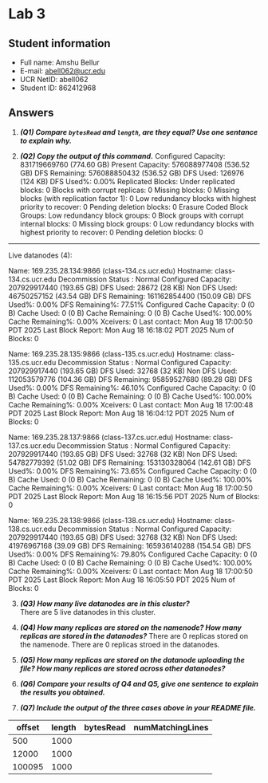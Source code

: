 # Lab 3

## Student information

* Full name: Amshu Bellur
* E-mail: abell062@ucr.edu
* UCR NetID: abell062
* Student ID: 862412968

## Answers

1. ***(Q1) Compare `bytesRead` and `length`, are they equal? Use one sentance to explain why.***



2. ***(Q2) Copy the output of this command.***
Configured Capacity: 831719669760 (774.60 GB)
Present Capacity: 576088977408 (536.52 GB)
DFS Remaining: 576088850432 (536.52 GB)
DFS Used: 126976 (124 KB)
DFS Used%: 0.00%
Replicated Blocks:
        Under replicated blocks: 0
        Blocks with corrupt replicas: 0
        Missing blocks: 0
        Missing blocks (with replication factor 1): 0
        Low redundancy blocks with highest priority to recover: 0
        Pending deletion blocks: 0
Erasure Coded Block Groups: 
        Low redundancy block groups: 0
        Block groups with corrupt internal blocks: 0
        Missing block groups: 0
        Low redundancy blocks with highest priority to recover: 0
        Pending deletion blocks: 0
-------------------------------------------------
Live datanodes (4):

Name: 169.235.28.134:9866 (class-134.cs.ucr.edu)
Hostname: class-134.cs.ucr.edu
Decommission Status : Normal
Configured Capacity: 207929917440 (193.65 GB)
DFS Used: 28672 (28 KB)
Non DFS Used: 46750257152 (43.54 GB)
DFS Remaining: 161162854400 (150.09 GB)
DFS Used%: 0.00%
DFS Remaining%: 77.51%
Configured Cache Capacity: 0 (0 B)
Cache Used: 0 (0 B)
Cache Remaining: 0 (0 B)
Cache Used%: 100.00%
Cache Remaining%: 0.00%
Xceivers: 0
Last contact: Mon Aug 18 17:00:50 PDT 2025
Last Block Report: Mon Aug 18 16:18:02 PDT 2025
Num of Blocks: 0


Name: 169.235.28.135:9866 (class-135.cs.ucr.edu)
Hostname: class-135.cs.ucr.edu
Decommission Status : Normal
Configured Capacity: 207929917440 (193.65 GB)
DFS Used: 32768 (32 KB)
Non DFS Used: 112053579776 (104.36 GB)
DFS Remaining: 95859527680 (89.28 GB)
DFS Used%: 0.00%
DFS Remaining%: 46.10%
Configured Cache Capacity: 0 (0 B)
Cache Used: 0 (0 B)
Cache Remaining: 0 (0 B)
Cache Used%: 100.00%
Cache Remaining%: 0.00%
Xceivers: 0
Last contact: Mon Aug 18 17:00:48 PDT 2025
Last Block Report: Mon Aug 18 16:04:12 PDT 2025
Num of Blocks: 0


Name: 169.235.28.137:9866 (class-137.cs.ucr.edu)
Hostname: class-137.cs.ucr.edu
Decommission Status : Normal
Configured Capacity: 207929917440 (193.65 GB)
DFS Used: 32768 (32 KB)
Non DFS Used: 54782779392 (51.02 GB)
DFS Remaining: 153130328064 (142.61 GB)
DFS Used%: 0.00%
DFS Remaining%: 73.65%
Configured Cache Capacity: 0 (0 B)
Cache Used: 0 (0 B)
Cache Remaining: 0 (0 B)
Cache Used%: 100.00%
Cache Remaining%: 0.00%
Xceivers: 0
Last contact: Mon Aug 18 17:00:50 PDT 2025
Last Block Report: Mon Aug 18 16:15:56 PDT 2025
Num of Blocks: 0


Name: 169.235.28.138:9866 (class-138.cs.ucr.edu)
Hostname: class-138.cs.ucr.edu
Decommission Status : Normal
Configured Capacity: 207929917440 (193.65 GB)
DFS Used: 32768 (32 KB)
Non DFS Used: 41976967168 (39.09 GB)
DFS Remaining: 165936140288 (154.54 GB)
DFS Used%: 0.00%
DFS Remaining%: 79.80%
Configured Cache Capacity: 0 (0 B)
Cache Used: 0 (0 B)
Cache Remaining: 0 (0 B)
Cache Used%: 100.00%
Cache Remaining%: 0.00%
Xceivers: 0
Last contact: Mon Aug 18 17:00:50 PDT 2025
Last Block Report: Mon Aug 18 16:05:50 PDT 2025
Num of Blocks: 0



3. ***(Q3) How many live datanodes are in this cluster?***\
There are 5 live datanodes in this cluster.


4. ***(Q4) How many replicas are stored on the namenode? How many replicas are stored in the datanodes?***
There are 0 replicas stored on the namenode. There are 0 replicas stroed in the datanodes. 


5. ***(Q5) How many replicas are stored on the datanode uploading the file? How many replicas are stored across other datanodes?***




6. ***(Q6) Compare your results of Q4 and Q5, give one sentence to explain the results you obtained.***



7. ***(Q7) Include the output of the three cases above in your README file.***


  | offset | length | bytesRead  | numMatchingLines |
  | ------ | ------ | ---------- | ---------------- |
  | 500    | 1000   |            |                  |
  | 12000  | 1000   |            |                  |
  | 100095 | 1000   |            |                  |
